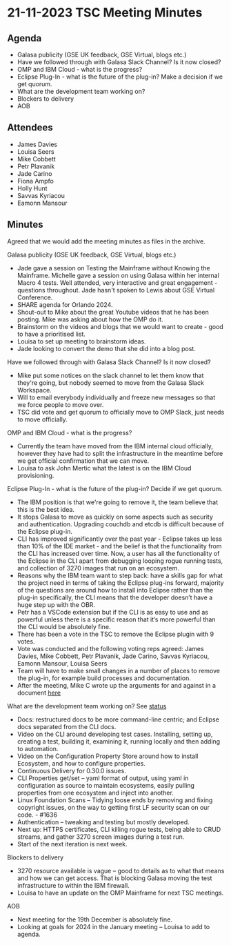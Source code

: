 # 21-11-2023 TSC Meeting Minutes

## Agenda

- Galasa publicity (GSE UK feedback, GSE Virtual, blogs etc.)
- Have we followed through with Galasa Slack Channel? Is it now closed?
- OMP and IBM Cloud - what is the progress?
- Eclipse Plug-In - what is the future of the plug-in? Make a decision if we get quorum.
- What are the development team working on?
- Blockers to delivery
- AOB

## Attendees 

-	James Davies
-	Louisa Seers
-	Mike Cobbett
-	Petr Plavanik
-	Jade Carino
-	Fiona Ampfo
-	Holly Hunt
-	Savvas Kyriacou
-	Eamonn Mansour

## Minutes

Agreed that we would add the meeting minutes as files in the archive.

Galasa publicity (GSE UK feedback, GSE Virtual, blogs etc.)
- Jade gave a session on Testing the Mainframe without Knowing the Mainframe. Michelle gave a session on using Galasa within her internal Macro 4 tests. Well attended, very interactive and great engagement - questions throughout. Jade hasn't spoken to Lewis about GSE Virtual Conference.
- SHARE agenda for Orlando 2024.
- Shout-out to Mike about the great Youtube videos that he has been posting. Mike was asking about how the OMP do it.
- Brainstorm on the videos and blogs that we would want to create - good to have a prioritised list.
- Louisa to set up meeting to brainstorm ideas.
- Jade looking to convert the demo that she did into a blog post. 

Have we followed through with Galasa Slack Channel? Is it now closed?
- Mike put some notices on the slack channel to let them know that they're going, but nobody seemed to move from the Galasa Slack Workspace.
- Will to email everybody individually and freeze new messages so that we force people to move over.
- TSC did vote and get quorum to officially move to OMP Slack, just needs to move officially.

OMP and IBM Cloud - what is the progress?
- Currently the team have moved from the IBM internal cloud officially, however they have had to split the infrastructure in the meantime before we get official confirmation that we can move.
- Louisa to ask John Mertic what the latest is on the IBM Cloud provisioning.

Eclipse Plug-In - what is the future of the plug-in? Decide if we get quorum.
- The IBM position is that we're going to remove it, the team believe that this is the best idea.
- It stops Galasa to move as quickly on some aspects such as security and authentication. Upgrading couchdb and etcdb is difficult because of the Eclipse plug-in.
- CLI has improved significantly over the past year - Eclipse takes up less than 10% of the IDE market - and the belief is that the functionality from the CLI has increased over time. Now, a user has all the functionality of the Eclipse in the CLI apart from debugging looping rogue running tests, and collection of 3270 images that run on an ecosystem.
- Reasons why the IBM team want to step back: have a skills gap for what the project need in terms of taking the Eclipse plug-ins forward, majority of the questions are around how to install into Eclipse rather than the plug-in specifically, the CLI means that the developer doesn’t have a huge step up with the OBR.
- Petr has a VSCode extension but if the CLI is as easy to use and as powerful unless there is a specific reason that it’s more powerful than the CLI would be absolutely fine.
- There has been a vote in the TSC to remove the Eclipse plugin with 9 votes.
- Vote was conducted and the following voting reps agreed: James Davies, Mike Cobbett, Petr Plavanik, Jade Carino, Savvas Kyriacou, Eamonn Mansour, Louisa Seers
- Team will have to make small changes in a number of places to remove the plug-in, for example build processes and documentation.
- After the meeting, Mike C wrote up the arguments for and against in a document [here](./2023-11-21-why-drop-eclipse.md) 

What are the development team working on? See [status](./2023-121-team-status.pdf)
- Docs: restructured docs to be more command-line centric; and Eclipse docs separated from the CLI docs.
- Video on the CLI around developing test cases. Installing, setting up, creating a test, building it, examining it, running locally and then adding to automation.
- Video on the Configuration Property Store around how to install Ecosystem, and how to configure properties.
- Continuous Delivery for 0.30.0 issues.
- CLI Properties get/set – yaml format of output, using yaml in configuration as source to maintain ecosystems, easily pulling properties from one ecosystem and inject into another.
- Linux Foundation Scans – Tidying loose ends by removing and fixing copyright issues, on the way to getting first LF security scan on our code. - #1636
- Authentication – tweaking and testing but mostly developed.
- Next up: HTTPS certificates, CLI killing rogue tests, being able to CRUD streams, and gather 3270 screen images during a test run.
- Start of the next iteration is next week.

Blockers to delivery
- 3270 resource available is vague – good to details as to what that means and how we can get access. That is blocking Galasa moving the test infrastructure to within the IBM firewall.
- Louisa to have an update on the OMP Mainframe for next TSC meetings.

AOB
- Next meeting for the 19th December is absolutely fine.
- Looking at goals for 2024 in the January meeting – Louisa to add to agenda.

